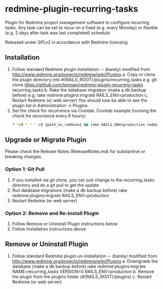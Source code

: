 # redmine-plugin-recurring-tasks

Plugin for Redmine project management software to configure recurring tasks. Any task can be set to recur on a fixed (e.g. every Monday) or flexible (e.g. 2 days after task was last completed) schedule.

Released under GPLv2 in accordance with Redmine licensing.

## Installation

1. Follow standard Redmine plugin installation -- (barely) modified from http://www.redmine.org/projects/redmine/wiki/Plugins
   a. Copy or clone the plugin directory into #{RAILS_ROOT}/plugins/recurring_tasks
      e.g. git clone https://github.com/teresan/redmine-plugin-recurring-tasks recurring_tasks
   b. Rake the database migration (make a db backup before)
      e.g. rake redmine:plugins:migrate RAILS_ENV=production
   c. Restart Redmine (or web server)
   You should now be able to see the plugin list in Administration -> Plugins.
2. Set the check for recurrence via Crontab.
   Crontab example (running the check for recurrence every 6 hours):
   ```bash
   * */4 * * * cd {path_to_redmine} && rake RAILS_ENV=production redmine:recur_tasks >> log/cron_rake.log 2>&1
   ```
   
## Upgrade or Migrate Plugin

Please check the Release Notes (ReleaseNotes.md) for substantive or breaking changes.

### Option 1: Git Pull
1. If you installed via git clone, you can just change to the recurring_tasks directory and do a git pull to get the update
2. Run database migrations (make a db backup before)
   rake redmine:plugins:migrate RAILS_ENV=production
3. Restart Redmine (or web server)

### Option 2: Remove and Re-install Plugin
1. Follow Remove or Uninstall Plugin instructions below
2. Follow Installation instructions above
   
## Remove or Uninstall Plugin

1. Follow standard Redmine plugin un-installation -- (barely) modified from http://www.redmine.org/projects/redmine/wiki/Plugins
   a. Downgrade the database (make a db backup before)
      rake redmine:plugins:migrate NAME=recurring_tasks VERSION=0 RAILS_ENV=production
   b. Remove the plugin from the plugins folder (#{RAILS_ROOT}/plugins)
   c. Restart Redmine (or web server)